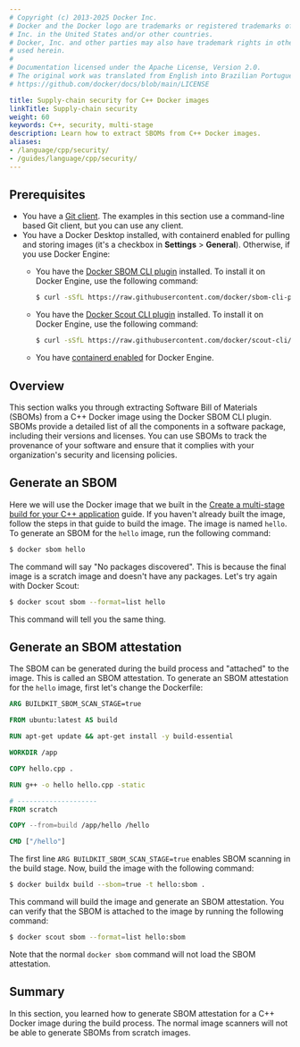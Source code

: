 ```yaml
---
# Copyright (c) 2013-2025 Docker Inc.
# Docker and the Docker logo are trademarks or registered trademarks of Docker,
# Inc. in the United States and/or other countries.
# Docker, Inc. and other parties may also have trademark rights in other terms
# used herein.
#
# Documentation licensed under the Apache License, Version 2.0.
# The original work was translated from English into Brazilian Portuguese.
# https://github.com/docker/docs/blob/main/LICENSE

title: Supply-chain security for C++ Docker images
linkTitle: Supply-chain security
weight: 60
keywords: C++, security, multi-stage
description: Learn how to extract SBOMs from C++ Docker images.
aliases:
- /language/cpp/security/
- /guides/language/cpp/security/
---
```

## Prerequisites

- You have a [Git client](https://git-scm.com/downloads). The examples in this section use a command-line based Git client, but you can use any client.
- You have a Docker Desktop installed, with containerd enabled for pulling and storing images (it's a checkbox in **Settings** > **General**). Otherwise, if you use Docker Engine:
  - You have the [Docker SBOM CLI plugin](https://github.com/docker/sbom-cli-plugin) installed. To install it on Docker Engine, use the following command:

    ```bash
    $ curl -sSfL https://raw.githubusercontent.com/docker/sbom-cli-plugin/main/install.sh | sh -s --
    ```

  - You have the [Docker Scout CLI plugin](https://docs.docker.com/scout/install/) installed. To install it on Docker Engine, use the following command:

    ```bash
    $ curl -sSfL https://raw.githubusercontent.com/docker/scout-cli/main/install.sh | sh -s --
    ```

  - You have [containerd enabled](https://docs.docker.com/engine/storage/containerd/) for Docker Engine.

## Overview

This section walks you through extracting Software Bill of Materials (SBOMs) from a C++ Docker image using the Docker SBOM CLI plugin. SBOMs provide a detailed list of all the components in a software package, including their versions and licenses. You can use SBOMs to track the provenance of your software and ensure that it complies with your organization's security and licensing policies.

## Generate an SBOM

Here we will use the Docker image that we built in the [Create a multi-stage build for your C++ application](/guides/language/cpp/multistage/) guide. If you haven't already built the image, follow the steps in that guide to build the image.
The image is named `hello`. To generate an SBOM for the `hello` image, run the following command:

```bash
$ docker sbom hello
```

The command will say "No packages discovered". This is because the final image is a scratch image and doesn't have any packages.
Let's try again with Docker Scout:

```bash
$ docker scout sbom --format=list hello
```

This command will tell you the same thing.

## Generate an SBOM attestation

The SBOM can be generated during the build process and "attached" to the image. This is called an SBOM attestation.
To generate an SBOM attestation for the `hello` image, first let's change the Dockerfile:

```Dockerfile
ARG BUILDKIT_SBOM_SCAN_STAGE=true

FROM ubuntu:latest AS build

RUN apt-get update && apt-get install -y build-essential

WORKDIR /app

COPY hello.cpp .

RUN g++ -o hello hello.cpp -static

# --------------------
FROM scratch

COPY --from=build /app/hello /hello

CMD ["/hello"]
```

The first line `ARG BUILDKIT_SBOM_SCAN_STAGE=true` enables SBOM scanning in the build stage.
Now, build the image with the following command:

```bash
$ docker buildx build --sbom=true -t hello:sbom .
```

This command will build the image and generate an SBOM attestation. You can verify that the SBOM is attached to the image by running the following command:

```bash
$ docker scout sbom --format=list hello:sbom
```

Note that the normal `docker sbom` command will not load the SBOM attestation.

## Summary

In this section, you learned how to generate SBOM attestation for a C++ Docker image during the build process.
The normal image scanners will not be able to generate SBOMs from scratch images.
